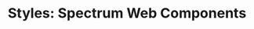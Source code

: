 ---
layout: examples.njk
title: 'Styles: Spectrum Web Components'
displayName: Styles
componentName: styles
componentHeading: styles
tags:
- tool-examples
---